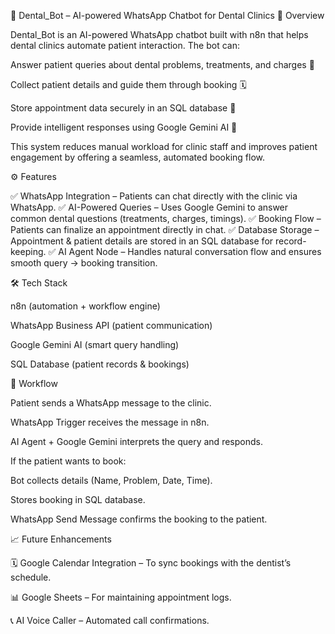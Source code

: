🦷 Dental_Bot – AI-powered WhatsApp Chatbot for Dental Clinics
📌 Overview

Dental_Bot is an AI-powered WhatsApp chatbot built with n8n that helps dental clinics automate patient interaction.
The bot can:

Answer patient queries about dental problems, treatments, and charges 💬

Collect patient details and guide them through booking 🗓️

Store appointment data securely in an SQL database 📂

Provide intelligent responses using Google Gemini AI 🤖

This system reduces manual workload for clinic staff and improves patient engagement by offering a seamless, automated booking flow.

⚙️ Features

✅ WhatsApp Integration – Patients can chat directly with the clinic via WhatsApp.
✅ AI-Powered Queries – Uses Google Gemini to answer common dental questions (treatments, charges, timings).
✅ Booking Flow – Patients can finalize an appointment directly in chat.
✅ Database Storage – Appointment & patient details are stored in an SQL database for record-keeping.
✅ AI Agent Node – Handles natural conversation flow and ensures smooth query → booking transition.

🛠️ Tech Stack

n8n (automation + workflow engine)

WhatsApp Business API (patient communication)

Google Gemini AI (smart query handling)

SQL Database (patient records & bookings)

🚀 Workflow

Patient sends a WhatsApp message to the clinic.

WhatsApp Trigger receives the message in n8n.

AI Agent + Google Gemini interprets the query and responds.

If the patient wants to book:

Bot collects details (Name, Problem, Date, Time).

Stores booking in SQL database.

WhatsApp Send Message confirms the booking to the patient.

📈 Future Enhancements

🗓️ Google Calendar Integration – To sync bookings with the dentist’s schedule.

📊 Google Sheets – For maintaining appointment logs.

📞 AI Voice Caller – Automated call confirmations.
